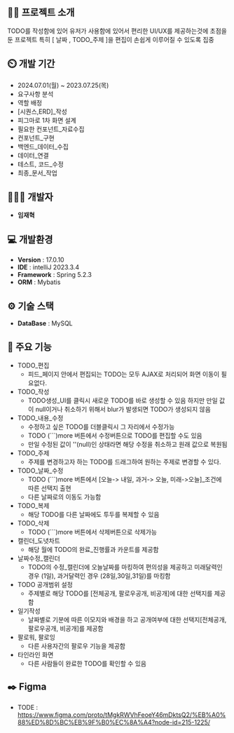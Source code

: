 ## 👨‍🏫 프로젝트 소개
TODO를 작성함에 있어 유저가 사용함에 있어서 편리한 UI/UX를 제공하는것에 초점을 둔 프로젝트
특히 [ 날짜 , TODO_주제 ]을 편집이 손쉽게 이루어질 수 있도록 집중

## ⏲️ 개발 기간 
- 2024.07.01(월) ~ 2023.07.25(목)
- 요구사항 분석
- 역할 배정
- [시퀀스,ERD]_작성
- 피그마로 1차 화면 설계
- 필요한 컨포넌트_자료수집
- 컨포넌트_구현
- 백엔드_데이터_수집
- 데이터_연결
- 테스트, 코드_수정
- 최종_문서_작업
  
## 🧑‍🤝‍🧑 개발자
- **임재혁**

## 💻 개발환경
- **Version** : 17.0.10
- **IDE** : intelliJ 2023.3.4
- **Framework** : Spring 5.2.3
- **ORM** : Mybatis


## ⚙️ 기술 스택
- **DataBase** : MySQL


## 📌 주요 기능
- TODO_편집
  - 피드_페이지 안에서 편집되는 TODO는 모두 AJAX로 처리되어 화면 이동이 필요없다.
- TODO_작성
  - TODO생성_UI를 클릭시 새로운 TODO를 바로 생성할 수 있음
    하지만 만일 값이 null이거나 취소하기 위해서 blur가 발생되면 TODO가 생성되지 않음
- TODO_내용_수정
   - 수정하고 싶은 TODO를 더블클릭시 그 자리에서 수정가능
   - TODO (```)more 버튼에서 수정버튼으로 TODO를 편집할 수도 있음
   - 만일 수정된 값이 ''(null)인 상태라면 해당 수정을 취소하고 원래 값으로 복원됨
- TODO_주제
   - 주제를 변경하고자 하는 TODO를 드래그하여 원하는 주제로 변경할 수 있다.
- TODO_날짜_수정
   - TODO (```)more 버튼에서 [오늘-> 내일, 과거-> 오늘, 미래->오늘]_조건에 따른 선택지 출현
   - 다른 날짜로의 이동도 가능함
- TODO_복제
   - 해당 TODO를 다른 날짜에도 투두를 복제할 수 있음
- TODO_삭제
   - TODO (```)more 버튼에서 삭제버튼으로 삭제가능
- 캘린더_도녓차트
   - 해당 월에 TODO의 완료_진행률과 카운트를 제공함
- 날짜수정_캘린더
   - TODO의 수정_캘린더에 오늘날짜를 마킹하여 편의성을 제공하고 미래달력인 경우 (1일), 과거달력인 경우 (28일,30일,31일)를 마킹함
- TODO 공개범위 설정
   - 주제별로 해당 TODO를 [전체공개, 팔로우공개, 비공개]에 대한 선택지를 제공함
- 일기작성
   - 날짜별로 기분에 따른 이모지와 배경을 하고 공개여부에 대한 선택지[전체공개, 팔로우공개, 비공개]를 제공함
- 팔로워, 팔로잉
   - 다른 사용자간의 팔로우 기능을 제공함
- 타인라인 화면
  - 다른 사람들이 완료한 TODO를 확인할 수 있음


## ✒️ Figma
- TODE : <https://www.figma.com/proto/tMgkRWVhFeoeY46mDktsQ2/%EB%A0%88%ED%8D%BC%EB%9F%B0%EC%8A%A4?node-id=215-1225/>
